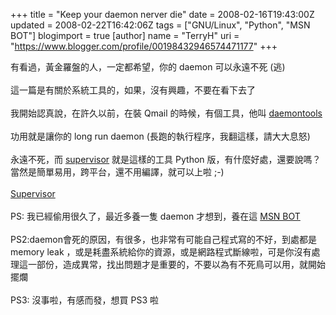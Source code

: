 +++
title = "Keep your daemon nerver die"
date = 2008-02-16T19:43:00Z
updated = 2008-02-22T16:42:06Z
tags = ["GNU/Linux", "Python", "MSN BOT"]
blogimport = true 
[author]
	name = "TerryH"
	uri = "https://www.blogger.com/profile/00198432946574471177"
+++

有看過，黃金羅盤的人，一定都希望，你的 daemon 可以永遠不死 (逃)<br /><br />這一篇是有關於系統工具的，如果，沒有興趣，不要在看下去了<br /><br />我開始認真說，在許久以前，在裝 Qmail 的時候，有個工具，他叫 <a href="http://cr.yp.to/daemontools.html">daemontools</a><br /><br />功用就是讓你的 long run daemon (長跑的執行程序，我翻這樣，請大大息怒)<br /><br />永遠不死，而 <a href="http://supervisord.org/">supervisor</a> 就是這樣的工具 Python 版，有什麼好處，還要說嗎？<br />當然是簡單易用，跨平台，還不用編譯，就可以上啦 ;-)<br /><br /><a href="http://supervisord.org/">Supervisor</a><br /><br />PS: 我已經偷用很久了，最近多養一隻 daemon 才想到，養在這 <a href="http://blog.lifetaiwan.net/search/label/MSN%20BOT">MSN BOT</a><br /><br />PS2:daemon會死的原因，有很多，也非常有可能自己程式寫的不好，到處都是 memory leak ，或是耗盡系統給你的資源，或是網路程式斷線啦，可是你沒有處理這一部份，造成異常，找出問題才是重要的，不要以為有不死鳥可以用，就開始擺爛<br /><br />PS3: 沒事啦，有感而發，想買 PS3 啦

